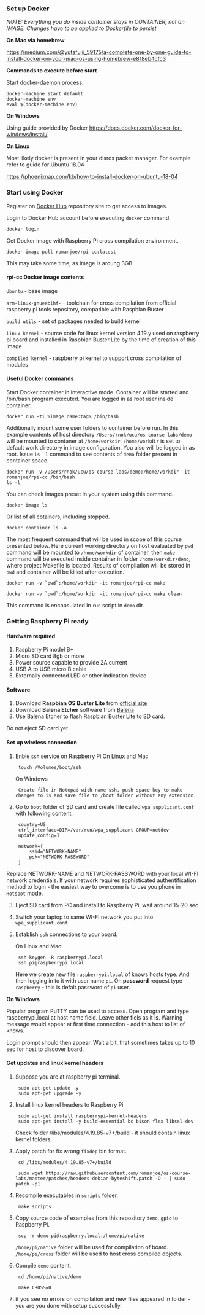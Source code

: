 ### Set up Docker

*NOTE: Everything you do inside container stays in CONTAINER, not an IMAGE. Changes have to be applied to Dockerfile to persist*

**On Mac via homebrew**

https://medium.com/@yutafujii_59175/a-complete-one-by-one-guide-to-install-docker-on-your-mac-os-using-homebrew-e818eb4cfc3

**Commands to execute before start**

Start docker-daemon process:

    docker-machine start default
    docker-machine env
    eval $(docker-machine env)

**On Windows**

Using guide provided by Docker
https://docs.docker.com/docker-for-windows/install/

**On Linux**

Most likely docker is present in your disros packet manager. For example refer to guide for Ubuntu 18.04

https://phoenixnap.com/kb/how-to-install-docker-on-ubuntu-18-04

### Start using Docker

Register on [Docker Hub](https://hub.docker.com/) repository site to get access to images.

Login to Docker Hub account before executing `docker` command.

    docker login

Get Docker image with Raspberry Pi cross compilation environment.

    docker image pull romanjoe/rpi-cc:latest

This may take some time, as image is aroung 3GB.

#### rpi-cc Docker image contents

`Ubuntu` - base image

`arm-linux-gnueabihf-` - toolchain for cross compilation from official raspberry pi tools repository, compatible with Raspbian Buster

`build utils` - set of packages needed to build kernel

`linux kernel` - source code for linux kernel version 4.19.y used on raspberry pi board and installed in Raspbian Buster Lite by the time of creation of this image

`compiled kernel` - raspberry pi kernel to support cross compilation of modules

#### Useful Docker commands

Start Docker container in interactive mode. Container will be started and /bin/bash program executed. You are logged in as root user inside container.

    docker run -ti %image_name:tag% /bin/bash

Additionally mount some user folders to container before run. In this example contents of host directory `/Users/rnok/ucu/os-course-labs/demo` will be mounted to contaner at `/home/workdir`. `/home/workdir` is set to default work directory in image configuration. You also will be logged in as root. Issue `ls -l` command to see contents of `demo` folder present in container space.

    docker run -v /Users/rnok/ucu/os-course-labs/demo:/home/workdir -it romanjoe/rpi-cc /bin/bash
    ls -l

You can check images preset in your system using this command.

    docker image ls

Or list of all cotainers, including stopped.

    docker container ls -a

The most frequent command that will be used in scope of this course presented below. Here current working directory on host evaluated by `pwd` command will be mounted to `/home/workdir` of container, then `make` command will be executed inside container in folder `/home/workdir/demo`, where project Makefile is located. Results of compilation will be stored in `pwd` and container will be killed after execution.

    docker run -v `pwd`:/home/workdir -it romanjoe/rpi-cc make

    docker run -v `pwd`:/home/workdir -it romanjoe/rpi-cc make clean

This command is encapsulated in `run` script in `demo` dir.


### Getting Raspberry Pi ready

#### Hardware required
1. Raspberry Pi model B+
2. Micro SD card 8gb or more
3. Power source capable to provide 2A current
4. USB A to USB micro B cable
5. Externally connected LED or other indication device.

#### Software

1. Download **Raspbian OS Buster Lite** from [official site](https://www.raspberrypi.org/downloads/raspbian)
2. Download **Balena Etcher** software from [Balena](https://www.balena.io/etcher)
3. Use Balena Etcher to flash Raspbian Buster Lite to SD card.

Do not eject SD card yet.

#### Set up wireless connection

1. Enble `ssh` service on Raspberry Pi
    On Linux and Mac
   
        touch /Volumes/boot/ssh

    On Windows

        Create file in Notepad with name ssh, push space key to make changes to is and save file to /boot folder without any extension.

2. Go to `boot` folder of SD card and create file called `wpa_supplicant.conf` with following content.

        country=US
        ctrl_interface=DIR=/var/run/wpa_supplicant GROUP=netdev
        update_config=1

        network={
            ssid="NETWORK-NAME"
            psk="NETWORK-PASSWORD"
        }
Replace NETWORK-NAME and NETWORK-PASSWORD with your local WI-FI network credentials. If your network requires sophisticated authentification method to login - the easiest way to overcome is to use you phone in `Hotspot` mode.

3. Eject SD card from PC and install to Raspberry Pi, wait around 15-20 sec
4. Switch your laptop to same WI-FI network you put into `wpa_supplicant.conf`
5. Establish `ssh` connections to your board.
    
    On Linux and Mac:

        ssh-keygen -R raspberrypi.local
        ssh pi@raspberrypi.local
    
    Here we create new file `raspberrypi.local` of knows hosts type. And then logging in to it with user name `pi`. On **password** request type `raspberry` - this is defalt password of `pi` user.

**On Windows**

Popular program PuTTY can be used to access. Open program and type raspberrypi.local at host name field. Leave other fiels as it is. Warning message would appear at first time connection - add this host to list of knows. 

Login prompt should then appear. Wait a bit, that sometimes takes up to 10 sec for host to discover board.

#### Get updates and linux kernel headers

1. Suppose you are at raspberry pi terminal.
   
        sudo apt-get update -y
        sudo apt-get upgrade -y

2. Install linux kernel headers to Raspberry Pi

        sudo apt-get install raspberrypi-kernel-headers
        sudo apt-get install -y build-essential bc bison flex libssl-dev

    Check folder /libs/modules/4.19.85-v7+/build - it should contain linux kernel folders.

3. Apply patch for fix wrong `fixdep` bin format.

        cd /libs/modules/4.19.85-v7+/build

        sudo wget https://raw.githubusercontent.com/romanjoe/os-course-labs/master/patches/headers-debian-byteshift.patch -O - | sudo patch -p1

4. Recompile executables in `scripts` folder.

        make scripts

5. Copy source code of examples from this repository `demo`, `gpio` to Raspberry Pi.

        scp -r demo pi@raspberry.local:/home/pi/native

    `/home/pi/native` folder will be used for compilation of board.
    `/home/pi/cross` folder will be used to host cross compiled objects.

6. Compile `demo` content.

        cd /home/pi/native/demo

        make CROSS=0

7. if you see no errors on compilation and new files appeared in folder - you are you done with setup successfully.